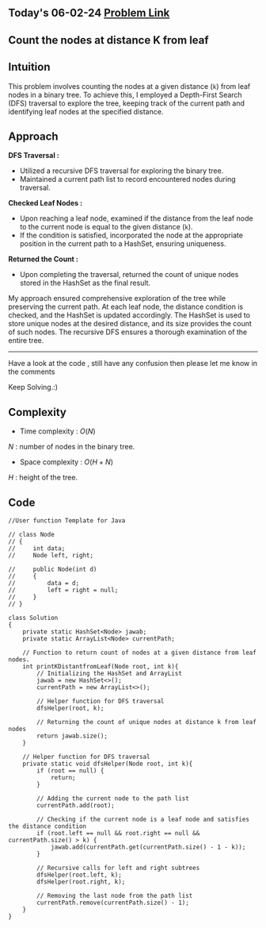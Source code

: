 ## Today's 06-02-24 [Problem Link](https://www.geeksforgeeks.org/problems/node-at-distance/1)
## Count the nodes at distance K from leaf

## Intuition

This problem involves counting the nodes at a given distance (`k`) from leaf nodes in a binary tree. To achieve this, I employed a Depth-First Search (DFS) traversal to explore the tree, keeping track of the current path and identifying leaf nodes at the specified distance.

## Approach

 **DFS Traversal :**
   - Utilized a recursive DFS traversal for exploring the binary tree.
   - Maintained a current path list to record encountered nodes during traversal.

**Checked Leaf Nodes :**
   - Upon reaching a leaf node, examined if the distance from the leaf node to the current node is equal to the given distance (`k`).
   - If the condition is satisfied, incorporated the node at the appropriate position in the current path to a HashSet, ensuring uniqueness.

**Returned the Count :**
   - Upon completing the traversal, returned the count of unique nodes stored in the HashSet as the final result.

My approach ensured comprehensive exploration of the tree while preserving the current path. At each leaf node, the distance condition is checked, and the HashSet is updated accordingly. The HashSet is used to store unique nodes at the desired distance, and its size provides the count of such nodes. The recursive DFS ensures a thorough examination of the entire tree.

---
Have a look at the code , still have any confusion then please let me know in the comments

Keep Solving.:)

## Complexity
- Time complexity : $O(N)$
<!-- Add your time complexity here, e.g. $$O())$$ -->

$N$ : number of nodes in the binary tree.

- Space complexity : $O(H + N)$ 
<!-- Add your space complexity here, e.g. $$O(n)$$ -->
$H$ : height of the tree.

## Code 

```
//User function Template for Java

// class Node  
// { 
//     int data; 
//     Node left, right; 
   
//     public Node(int d)  
//     { 
//         data = d; 
//         left = right = null; 
//     } 
// }

class Solution
{
    private static HashSet<Node> jawab;
    private static ArrayList<Node> currentPath;

    // Function to return count of nodes at a given distance from leaf nodes.
    int printKDistantfromLeaf(Node root, int k){
        // Initializing the HashSet and ArrayList
        jawab = new HashSet<>();
        currentPath = new ArrayList<>();

        // Helper function for DFS traversal
        dfsHelper(root, k);

        // Returning the count of unique nodes at distance k from leaf nodes
        return jawab.size();
    }

    // Helper function for DFS traversal
    private static void dfsHelper(Node root, int k){
        if (root == null) {
            return;
        }

        // Adding the current node to the path list
        currentPath.add(root);

        // Checking if the current node is a leaf node and satisfies the distance condition
        if (root.left == null && root.right == null && currentPath.size() > k) {
            jawab.add(currentPath.get(currentPath.size() - 1 - k));
        }

        // Recursive calls for left and right subtrees
        dfsHelper(root.left, k);
        dfsHelper(root.right, k);

        // Removing the last node from the path list
        currentPath.remove(currentPath.size() - 1);
    }
}
```

